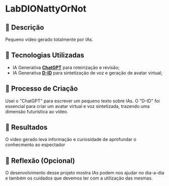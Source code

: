 # LabDIONattyOrNot

## 📒 Descrição
Pequeno vídeo gerado totalmente por IAs.

## 🤖 Tecnologias Utilizadas
- IA Generativa **[ChatGPT](https://chat.openai.com)** para roteirização e revisão;
- IA Generativa **[D-ID](https://www.d-id.com)** para sintetização de voz e geração de avatar virtual;

## 🧐 Processo de Criação
Usei o "ChatGPT" para escrever um pequeno texto sobre IAs. O "D-ID" foi essencial para criar um avatar virtual e voz sintetizada, trazendo uma dimensão futurística ao vídeo.

## 🚀 Resultados
O video gerado leva informação e curiosidade de aprofundar o conhecmento ao espectador

## 💭 Reflexão (Opcional)
O desenvolvimento desse projeto mostra IAs podem nos ajudar no dia-a-dia e também os cuidados que devemos ter com a utilização das mesmas. 
